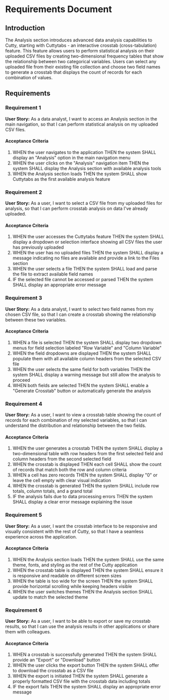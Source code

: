 # Requirements Document

## Introduction

The Analysis section introduces advanced data analysis capabilities to Cutty, starting with Cuttytabs - an interactive crosstab (cross-tabulation) feature. This feature allows users to perform statistical analysis on their uploaded CSV files by creating two-dimensional frequency tables that show the relationship between two categorical variables. Users can select any uploaded file from their existing file collection and choose two field names to generate a crosstab that displays the count of records for each combination of values.

## Requirements

### Requirement 1

**User Story:** As a data analyst, I want to access an Analysis section in the main navigation, so that I can perform statistical analysis on my uploaded CSV files.

#### Acceptance Criteria

1. WHEN the user navigates to the application THEN the system SHALL display an "Analysis" option in the main navigation menu
2. WHEN the user clicks on the "Analysis" navigation item THEN the system SHALL display the Analysis section with available analysis tools
3. WHEN the Analysis section loads THEN the system SHALL show Cuttytabs as the first available analysis feature

### Requirement 2

**User Story:** As a user, I want to select a CSV file from my uploaded files for analysis, so that I can perform crosstab analysis on data I've already uploaded.

#### Acceptance Criteria

1. WHEN the user accesses the Cuttytabs feature THEN the system SHALL display a dropdown or selection interface showing all CSV files the user has previously uploaded
2. WHEN the user has no uploaded files THEN the system SHALL display a message indicating no files are available and provide a link to the Files section
3. WHEN the user selects a file THEN the system SHALL load and parse the file to extract available field names
4. IF the selected file cannot be accessed or parsed THEN the system SHALL display an appropriate error message

### Requirement 3

**User Story:** As a data analyst, I want to select two field names from my chosen CSV file, so that I can create a crosstab showing the relationship between these two variables.

#### Acceptance Criteria

1. WHEN a file is selected THEN the system SHALL display two dropdown menus for field selection labeled "Row Variable" and "Column Variable"
2. WHEN the field dropdowns are displayed THEN the system SHALL populate them with all available column headers from the selected CSV file
3. WHEN the user selects the same field for both variables THEN the system SHALL display a warning message but still allow the analysis to proceed
4. WHEN both fields are selected THEN the system SHALL enable a "Generate Crosstab" button or automatically generate the analysis

### Requirement 4

**User Story:** As a user, I want to view a crosstab table showing the count of records for each combination of my selected variables, so that I can understand the distribution and relationship between the two fields.

#### Acceptance Criteria

1. WHEN the user generates a crosstab THEN the system SHALL display a two-dimensional table with row headers from the first selected field and column headers from the second selected field
2. WHEN the crosstab is displayed THEN each cell SHALL show the count of records that match both the row and column criteria
3. WHEN a cell has zero records THEN the system SHALL display "0" or leave the cell empty with clear visual indication
4. WHEN the crosstab is generated THEN the system SHALL include row totals, column totals, and a grand total
5. IF the analysis fails due to data processing errors THEN the system SHALL display a clear error message explaining the issue

### Requirement 5

**User Story:** As a user, I want the crosstab interface to be responsive and visually consistent with the rest of Cutty, so that I have a seamless experience across the application.

#### Acceptance Criteria

1. WHEN the Analysis section loads THEN the system SHALL use the same theme, fonts, and styling as the rest of the Cutty application
2. WHEN the crosstab table is displayed THEN the system SHALL ensure it is responsive and readable on different screen sizes
3. WHEN the table is too wide for the screen THEN the system SHALL provide horizontal scrolling while keeping headers visible
4. WHEN the user switches themes THEN the Analysis section SHALL update to match the selected theme

### Requirement 6

**User Story:** As a user, I want to be able to export or save my crosstab results, so that I can use the analysis results in other applications or share them with colleagues.

#### Acceptance Criteria

1. WHEN a crosstab is successfully generated THEN the system SHALL provide an "Export" or "Download" button
2. WHEN the user clicks the export button THEN the system SHALL offer to download the crosstab as a CSV file
3. WHEN the export is initiated THEN the system SHALL generate a properly formatted CSV file with the crosstab data including totals
4. IF the export fails THEN the system SHALL display an appropriate error message

